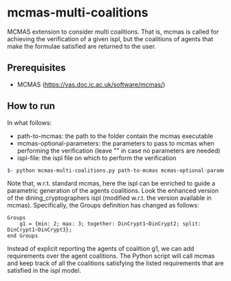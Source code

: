 # mcmas-multi-coalitions

MCMAS extension to consider multi coalitions. That is, mcmas is called for achieving the verification of a given ispl, but the coalitions of agents that make the formulae satisfied are returned to the user.

## Prerequisites

- MCMAS (https://vas.doc.ic.ac.uk/software/mcmas/)

## How to run

In what follows:
- path-to-mcmas: the path to the folder contain the mcmas executable
- mcmas-optional-parameters: the parameters to pass to mcmas when performing the verification (leave "" in case no parameters are needed)
- ispl-file: the ispl file on which to perform the verification

```bash
$- python mcmas-multi-coalitions.py path-to-mcmas mcmas-optional-parameters ispl-file
```

Note that, w.r.t. standard mcmas, here the ispl can be enriched to guide a parametric generation of the agents coalitions. Look the enhanced version of the dining_cryptographers ispl (modified w.r.t. the version available in mcmas).
Specifically, the Groups definition has changed as follows:
```
Groups
	g1 = {min: 2; max: 3; together: DinCrypt1~DinCrypt2; split: DinCrypt1~DinCrypt3};
end Groups
```
Instead of explicit reporting the agents of coalition g1, we can add requirements over the agent coalitions. The Python script will call mcmas and keep track of all the coalitions satisfying the listed requirements that are satisfied in the ispl model.
